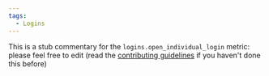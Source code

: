 ```yaml
---
tags:
  - Logins
---
```


This is a stub commentary for the `logins.open_individual_login` metric: please feel free to edit (read the
[contributing guidelines](https://github.com/mozilla/glean-annotations/blob/main/CONTRIBUTING.md)
if you haven't done this before)
